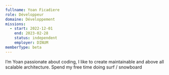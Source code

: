 ```yaml
---
fullname: Yoan Ficadiere
role: Développeur
domaine: Développement
missions:
  - start: 2022-12-01
    end: 2023-02-28
    status: independent
    employer: DINUM
memberType: beta
---
```


I’m Yoan passionate about coding, I like to create maintainable and above all scalable architecture. Spend my free time doing surf / snowboard
